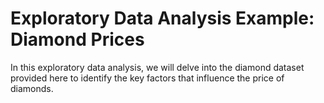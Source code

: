 # Exploratory Data Analysis Example: Diamond Prices
In this exploratory data analysis, we will delve into the diamond dataset provided here to identify the key factors that influence the price of diamonds.

